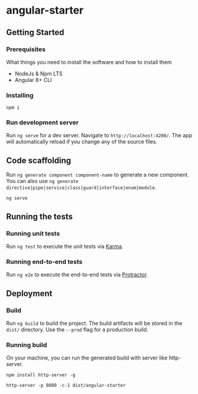 
# angular-starter

## Getting Started

### Prerequisites

What things you need to install the software and how to install them

 - NodeJs & Npm LTS
 - Angular 8+ CLI

### Installing

```
npm i
```
### Run development server

  

Run `ng serve` for a dev server. Navigate to `http://localhost:4200/`. The app will automatically reload if you change any of the source files.

  

## Code scaffolding

  

Run `ng generate component component-name` to generate a new component. You can also use `ng generate directive|pipe|service|class|guard|interface|enum|module`.
```
ng serve
```
## Running the tests


### Running unit tests

Run `ng test` to execute the unit tests via [Karma](https://karma-runner.github.io).

### Running end-to-end tests

Run `ng e2e` to execute the end-to-end tests via [Protractor](http://www.protractortest.org/).

## Deployment



### Build

Run `ng build` to build the project. The build artifacts will be stored in the `dist/` directory. Use the `--prod` flag for a production build.

### Running build
On your machine, you can run the generated build with server like http-server.
```
npm install http-server -g
```
```
http-server -p 8080 -c-1 dist/angular-starter
```
